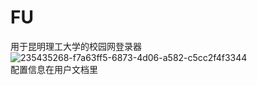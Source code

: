 # FU  
用于昆明理工大学的校园网登录器  
![235435268-f7a63ff5-6873-4d06-a582-c5cc2f4f3344](https://user-images.githubusercontent.com/97164526/236666269-c4a479c6-7774-4bc2-85a1-0884fbb9b4f6.png)  
配置信息在用户文档里
